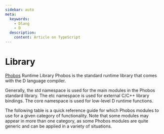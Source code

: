 ```yaml
---
sidebar: auto
meta:
  keywords:
    - Dlang
    - D
  description:
    content: Article on TypeScript
---
```


# Library

[Phobos](https://dlang.org/phobos/index.html) Runtime Library
Phobos is the standard runtime library that comes with the D language compiler.

Generally, the std namespace is used for the main modules in the Phobos standard library. The etc namespace is used for external C/C++ library bindings. The core namespace is used for low-level D runtime functions.

The following table is a quick reference guide for which Phobos modules to use for a given category of functionality. Note that some modules may appear in more than one category, as some Phobos modules are quite generic and can be applied in a variety of situations.

